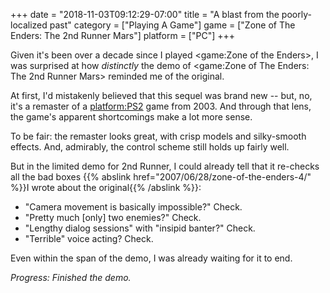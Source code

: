 +++
date = "2018-11-03T09:12:29-07:00"
title = "A blast from the poorly-localized past"
category = ["Playing A Game"]
game = ["Zone of The Enders: The 2nd Runner Mars"]
platform = ["PC"]
+++

Given it's been over a decade since I played <game:Zone of the Enders>, I was surprised at how <i>distinctly</i> the demo of <game:Zone of The Enders: The 2nd Runner Mars> reminded me of the original.

At first, I'd mistakenly believed that this sequel was brand new -- but, no, it's a remaster of a <platform:PS2> game from 2003.  And through that lens, the game's apparent shortcomings make a lot more sense.

To be fair: the remaster looks great, with crisp models and silky-smooth effects.  And, admirably, the control scheme still holds up fairly well.

But in the limited demo for 2nd Runner, I could already tell that it re-checks all the bad boxes {{% abslink href="2007/06/28/zone-of-the-enders-4/" %}}I wrote about the original{{% /abslink %}}:

* "Camera movement is basically impossible?"  Check.
* "Pretty much [only] two enemies?"  Check.
* "Lengthy dialog sessions" with "insipid banter?"  Check.
* "Terrible" voice acting?  Check.

Even within the span of the demo, I was already waiting for it to end.

<i>Progress: Finished the demo.</i>
